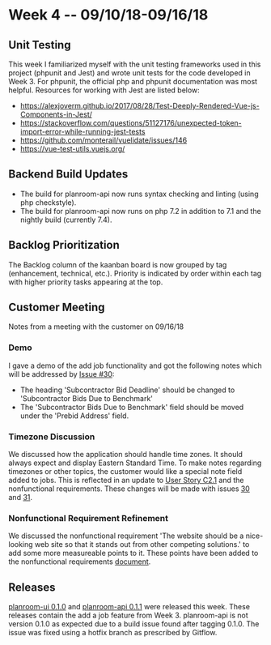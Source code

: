 # Week 4 -- 09/10/18-09/16/18

## Unit Testing
This week I familiarized myself with the unit testing frameworks used in this project (phpunit and Jest) and wrote unit tests for the code developed in Week 3. For phpunit, the official php and phpunit documentation was most helpful.  Resources for working with Jest are listed below:
 - https://alexjoverm.github.io/2017/08/28/Test-Deeply-Rendered-Vue-js-Components-in-Jest/ 
 - https://stackoverflow.com/questions/51127176/unexpected-token-import-error-while-running-jest-tests 
 - https://github.com/monterail/vuelidate/issues/146 
 - https://vue-test-utils.vuejs.org/

## Backend Build Updates
 - The build for planroom-api now runs syntax checking and linting (using php checkstyle).
 - The build for planroom-api now runs on php 7.2 in addition to 7.1 and the nightly build (currently 7.4).

## Backlog Prioritization
The Backlog column of the kaanban board is now grouped by tag (enhancement, technical, etc.). Priority is indicated by order within each tag with higher priority tasks appearing at the top.

## Customer Meeting
Notes from a meeting with the customer on 09/16/18
### Demo
I gave a demo of the add job functionality and got the following notes which will be addressed by [Issue #30](https://github.com/mjsmith11/planroom-journal/issues/30):
 - The heading 'Subcontractor Bid Deadline' should be changed to 'Subcontractor Bids Due to Benchmark'
 - The 'Subcontractor Bids Due to Benchmark' field should be moved under the 'Prebid Address' field.
### Timezone Discussion
We discussed how the application should handle time zones.  It should always expect and display Eastern Standard Time.  To make notes regarding timezones or other topics, the customer would like a special note field added to jobs. This is reflected in an update to [User Story C2.1](https://github.com/mjsmith11/planroom-journal/blob/master/requirements/user_stories.md#c31) and the nonfunctional requirements. These changes will be made with issues [30](https://github.com/mjsmith11/planroom-journal/issues/30) and [31](https://github.com/mjsmith11/planroom-journal/issues/31).

### Nonfunctional Requirement Refinement
We discussed the nonfunctional requirement 'The website should be a nice-looking web site so that it stands out from other competing solutions.' to add some more measureable points to it. These points have been added to the nonfunctional requirements [document](https://github.com/mjsmith11/planroom-journal/blob/master/requirements/nonfunctional.md).

## Releases
 [planroom-ui 0.1.0](https://github.com/mjsmith11/planroom-ui/releases/tag/0.1.0) and [planroom-api 0.1.1](https://github.com/mjsmith11/planroom-api/releases/tag/0.1.1) were released this week. These releases contain the add a job feature from Week 3. planroom-api is not version 0.1.0 as expected due to a build issue found after tagging 0.1.0.  The issue was fixed using a hotfix branch as prescribed by Gitflow.

